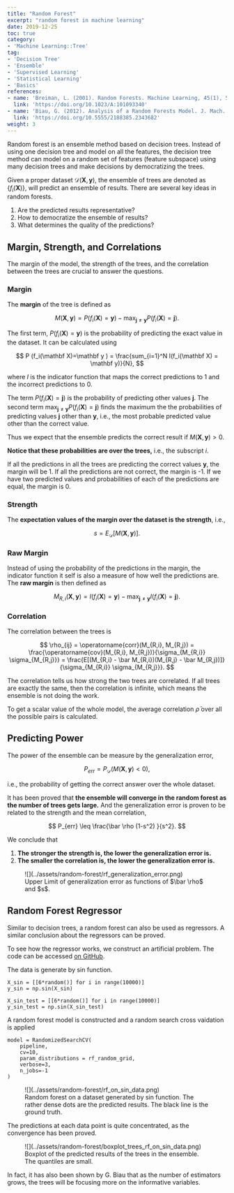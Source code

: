 ```yaml
---
title: "Random Forest"
excerpt: "random forest in machine learning"
date: 2019-12-25
toc: true
category:
- 'Machine Learning::Tree'
tag:
- 'Decision Tree'
- 'Ensemble'
- 'Supervised Learning'
- 'Statistical Learning'
- 'Basics'
references:
- name: 'Breiman, L. (2001). Random Forests. Machine Learning, 45(1), 5–32.'
  link: 'https://doi.org/10.1023/A:101093340'
- name: 'Biau, G. (2012). Analysis of a Random Forests Model. J. Mach. Learn. Res., 13, 1063–1095.'
  link: 'https://doi.org/10.5555/2188385.2343682'
weight: 3
---
```


Random forest is an ensemble method based on decision trees. Instead of using one decision tree and model on all the features, the decision tree method can model on a random set of features (feature subspace) using many decision trees and make decisions by democratizing the trees.

Given a proper dataset $\mathscr D(\mathbf X, \mathbf y)$, the ensemble of trees are denoted as $\{f_i(\mathbf X)\}$, will predict an ensemble of results. There are several key ideas in random forests.

1. Are the predicted results representative?
2. How to democratize the ensemble of results?
3. What determines the quality of the predictions?


## Margin, Strength, and Correlations

The margin of the model, the strength of the trees, and the correlation between the trees are crucial to answer the questions.

### Margin

The **margin** of the tree is defined as

$$
M(\mathbf X, \mathbf y) = P (f_i(\mathbf X)=\mathbf y ) - \operatorname{max}_{\mathbf j\neq \mathbf y} P ( f_i(\mathbf X) = \mathbf j ).
$$

The first term, $P (f_i(\mathbf X)=\mathbf y )$ is the probability of predicting the exact value in the dataset. It can be calculated using

$$
P (f_i(\mathbf X)=\mathbf y ) = \frac{sum_{i=1}^N I(f_i(\mathbf X) = \mathbf y)}{N},
$$

where $I$ is the indicator function that maps the correct predictions to 1 and the incorrect predictions to 0.

The term $P ( f_i(\mathbf X) = \mathbf j )$ is the probability of predicting other values $\mathbf j$. The second term $\operatorname{max}_{\mathbf j\neq \mathbf y} P ( f_i(\mathbf X) = \mathbf j )$ finds the maximum the the probabilities of predicting values $\mathbf j$ other than $\mathbf y$, i.e., the most probable predicted value other than the correct value.

Thus we expect that the ensemble predicts the correct result if $M(\mathbf X, \mathbf y)>0$.

**Notice that these probabilities are over the trees,** i.e., the subscript $i$.

If all the predictions in all the trees are predicting the correct values $\mathbf y$, the margin will be 1. If all the predictions are not correct, the margin is -1. If we have two predicted values and probabilities of each of the predictions are equal, the margin is 0.

### Strength

The **expectation values of the margin over the dataset is the strength**, i.e.,

$$
s = E_{\mathscr D}[M(\mathbf X, \mathbf y)].
$$

### Raw Margin

Instead of using the probability of the predictions in the margin, the indicator function it self is also a measure of how well the predictions are. The **raw margin** is then defined as

$$
M_{R,i}(\mathbf X, \mathbf y) = I (f_i(\mathbf X)=\mathbf y ) - \operatorname{max}_{\mathbf j\neq \mathbf y} I ( f_i(\mathbf X) = \mathbf j ).
$$


### Correlation

The correlation between the trees is

$$
\rho_{ij} = \operatorname{corr}(M_{R,i}, M_{R,j}) = \frac{\operatorname{cov}(M_{R,i}, M_{R,j})}{\sigma_{M_{R,i}} \sigma_{M_{R,j}}}  = \frac{E[(M_{R,i} - \bar M_{R,i})(M_{R,j} - \bar M_{R,j})]}{\sigma_{M_{R,i}} \sigma_{M_{R,j}}}.
$$

The correlation tells us how strong the two trees are correlated. If all trees are exactly the same, then the correlation is infinite, which means the ensemble is not doing the work.

To get a scalar value of the whole model, the average correlation $\bar \rho$ over all the possible pairs is calculated.


## Predicting Power

The power of the ensemble can be measure by the generalization error,

$$
P_{err} = P_{\mathscr D}(M(\mathbf X, \mathbf y)< 0),
$$

i.e., the probability of getting the correct answer over the whole dataset.

It has been proved that **the ensemble will converge in the random forest as the number of trees gets large.** And the generalization error is proven to be related to the strength and the mean correlation,

$$
P_{err} \leq \frac{\bar \rho (1-s^2) }{s^2}.
$$

We conclude that

1. **The stronger the strength is, the lower the generalization error is.**
2. **The smaller the correlation is, the lower the generalization error is.**


<figure markdown="1">
![](../assets/random-forest/rf_generalization_error.png)
<figcaption markdown="1">
Upper Limit of generalization error as functions of $\bar \rho$ and $s$.
</figcaption>
</figure>




## Random Forest Regressor

Similar to decision trees, a random forest can also be used as regressors. A similar conclusion about the regressors can be proved.

To see how the regressor works, we construct an artificial problem. The code can be accessed [on GitHub](https://github.com/datumorphism/mini-code/blob/master/random_forest/random_forest_benchmark.ipynb).

The data is generate by sin function.

```
X_sin = [[6*random()] for i in range(10000)]
y_sin = np.sin(X_sin)

X_sin_test = [[6*random()] for i in range(10000)]
y_sin_test = np.sin(X_sin_test)
```

A random forest model is constructed and a random search cross vaidation is applied

```
model = RandomizedSearchCV(
    pipeline,
    cv=10,
    param_distributions = rf_random_grid,
    verbose=3,
    n_jobs=-1
)
```



<figure markdown="1">
![](../assets/random-forest/rf_on_sin_data.png)
<figcaption markdown="1">
Random forest on a dataset generated by sin function. The rather dense dots are the predicted results. The black line is the ground truth.
</figcaption>
</figure>

The predictions at each data point is quite concentrated, as the convergence has been proved.

<figure markdown="1">
![](../assets/random-forest/boxplot_trees_rf_on_sin_data.png)
<figcaption markdown="1">
Boxplot of the predicted results of the trees in the ensemble. The quantiles are small.
</figcaption>
</figure>

In fact, it has also been shown by G. Biau that as the number of estimators grows, the trees will be focusing more on the informative variables.